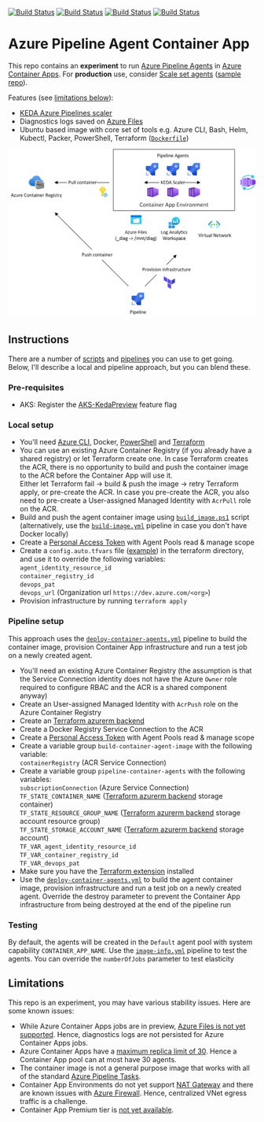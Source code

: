 [![Build Status](https://dev.azure.com/ericvan/PipelineAgents/_apis/build/status/container/azure-pipelines-container-terraform-ci?branchName=main&label=terraform-ci)](https://dev.azure.com/ericvan/PipelineAgents/_build/latest?definitionId=171&branchName=main)
[![Build Status](https://dev.azure.com/ericvan/PipelineAgents/_apis/build/status/container/build-container-image?branchName=main&label=build-image)](https://dev.azure.com/ericvan/PipelineAgents/_build/latest?definitionId=169&branchName=main)
[![Build Status](https://dev.azure.com/ericvan/PipelineAgents/_apis/build/status/container/container-image-info?branchName=main&label=pool-test)](https://dev.azure.com/ericvan/PipelineAgents/_build/latest?definitionId=170&branchName=main)
[![Build Status](https://dev.azure.com/ericvan/PipelineAgents/_apis/build/status/container/deploy-container-agents?branchName=main&label=e2e-ci)](https://dev.azure.com/ericvan/PipelineAgents/_build/latest?definitionId=172&branchName=iam)

# Azure Pipeline Agent Container App
This repo contains an __experiment__ to run [Azure Pipeline Agents](https://learn.microsoft.com/azure/devops/pipelines/agents/docker?view=azure-devops) in [Azure Container Apps](https://azure.microsoft.com/products/container-apps). For __production__ use, consider [Scale set agents](https://learn.microsoft.com/azure/devops/pipelines/agents/scale-set-agents?view=azure-devops) ([sample repo](https://github.com/geekzter/azure-pipeline-agents)).

Features (see [limitations below](#Limitations)):
- [KEDA Azure Pipelines scaler](https://keda.sh/docs/scalers/azure-pipelines/)
- Diagnostics logs saved on [Azure Files](https://azure.microsoft.com/products/storage/files/)
- Ubuntu based image with core set of tools e.g. Azure CLI, Bash, Helm, Kubectl, Packer, PowerShell, Terraform ([`Dockerfile`](./images/ubuntu/Dockerfile))

![](visuals/overview.png) 

## Instructions
There are a number of [scripts](./scripts) and [pipelines](./pipelines) you can use to get going. Below, I'll describe a local and pipeline approach, but you can blend these.

### Pre-requisites
- AKS: Register the [AKS-KedaPreview](https://learn.microsoft.com/en-us/azure/aks/keda-deploy-add-on-arm#register-the-aks-kedapreview-feature-flag) feature flag

### Local setup
- You'll need [Azure CLI](http://aka.ms/azure-cli), Docker, [PowerShell](https://learn.microsoft.com/powershell/scripting/install/installing-powershell) and [Terraform](https://developer.hashicorp.com/terraform/downloads)
- You can use an existing Azure Container Registry (if you already have a shared registry) or let Terraform create one. In case Terraform creates the ACR, there is no opportunity to build and push the container image to the ACR before the Container App will use it.   
Either let Terraform fail -> build & push the image -> retry Terraform apply, or pre-create the ACR. In case you pre-create the ACR, you also need to pre-create a User-assigned Managed Identity with `AcrPull` role on the ACR.
- Build and push the agent container image using [`build_image.ps1`](./scripts/build_image.ps1) script (alternatively, use the [`build-image.yml`](./pipelines/build-image.yml) pipeline in case you don't have Docker locally)
- Create a [Personal Access Token](https://learn.microsoft.com/azure/devops/organizations/accounts/use-personal-access-tokens-to-authenticate) with Agent Pools read & manage scope
- Create a `config.auto.tfvars` file ([example](./terraform/config.auto.tfvars.example)) in the terraform directory, and use it to override the following variables:   
`agent_identity_resource_id`  
`container_registry_id`   
`devops_pat`   
`devops_url` (Organization url `https://dev.azure.com/<org>`)   
- Provision infrastructure by running `terraform apply`

### Pipeline setup
This approach uses the [`deploy-container-agents.yml`](./pipelines/deploy-container-agents.yml) pipeline to build the container image, provision Container App infrastructure and run a test job on a newly created agent.
- You'll need an existing Azure Container Registry (the assumption is that the Service Connection identity does not have the Azure `Owner` role required to configure RBAC and the ACR is a shared component anyway)
- Create an User-assigned Managed Identity with `AcrPush` role on the Azure Container Registry
- Create an [Terraform azurerm backend](https://developer.hashicorp.com/terraform/language/settings/backends/azurerm)
- Create a Docker Registry Service Connection to the ACR
- Create a [Personal Access Token](https://learn.microsoft.com/azure/devops/organizations/accounts/use-personal-access-tokens-to-authenticate) with Agent Pools read & manage scope
- Create a variable group `build-container-agent-image` with the following variable:   
`containerRegistry` (ACR Service Connection)
- Create a variable group `pipeline-container-agents` with the following variables:   
`subscriptionConnection` (Azure Service Connection)  
`TF_STATE_CONTAINER_NAME` ([Terraform azurerm backend](https://developer.hashicorp.com/terraform/language/settings/backends/azurerm) storage container)   
`TF_STATE_RESOURCE_GROUP_NAME` ([Terraform azurerm backend](https://developer.hashicorp.com/terraform/language/settings/backends/azurerm) storage account resource group)  
`TF_STATE_STORAGE_ACCOUNT_NAME` ([Terraform azurerm backend](https://developer.hashicorp.com/terraform/language/settings/backends/azurerm) storage account)  
`TF_VAR_agent_identity_resource_id`  
`TF_VAR_container_registry_id`  
`TF_VAR_devops_pat`
- Make sure you have the [Terraform extension](https://marketplace.visualstudio.com/items?itemName=charleszipp.azure-pipelines-tasks-terraform) installed
- Use the [`deploy-container-agents.yml`](./pipelines/deploy-container-agents.yml) to build the agent container image, provision infrastructure and run a test job on a newly created agent. Override the destroy parameter to prevent the Container App infrastructure from being destroyed at the end of the pipeline run
### Testing
By default, the agents will be created in the `Default` agent pool with system capability `CONTAINER_APP_NAME`. Use the [`image-info.yml`](./pipelines/image-info.yml) pipeline to test the agents. You can override the `numberOfJobs` parameter to test elasticity

## Limitations
This repo is an experiment, you may have various stability issues. Here are some known issues:
- While Azure Container Apps jobs are in preview, [Azure Files is not yet supported](https://github.com/microsoft/azure-container-apps/issues/832). Hence, diagnostics logs are not persisted for Azure Container Apps jobs.
- Azure Container Apps have a [maximum replica limit of 30](https://learn.microsoft.com/azure/container-apps/scale-app). Hence a Container App pool can at most have 30 agents.
- The container image is not a general purpose image that works with all of the standard [Azure Pipeline Tasks](https://github.com/microsoft/azure-pipelines-tasks).
- Container App Environments do not yet support [NAT Gateway](https://github.com/microsoft/azure-container-apps/issues/522) and there are known issues with [Azure Firewall](https://github.com/microsoft/azure-container-apps/issues/227). Hence, centralized VNet egress traffic is a challenge.  
- Container App Premium tier is [not yet available](https://github.com/microsoft/azure-container-apps/issues/452).